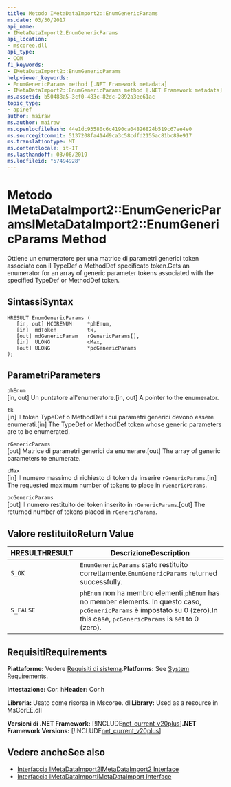 ```yaml
---
title: Metodo IMetaDataImport2::EnumGenericParams
ms.date: 03/30/2017
api_name:
- IMetaDataImport2.EnumGenericParams
api_location:
- mscoree.dll
api_type:
- COM
f1_keywords:
- IMetaDataImport2::EnumGenericParams
helpviewer_keywords:
- EnumGenericParams method [.NET Framework metadata]
- IMetaDataImport2::EnumGenericParams method [.NET Framework metadata]
ms.assetid: b50488a5-3cf0-483c-82dc-2892a3ec61ac
topic_type:
- apiref
author: mairaw
ms.author: mairaw
ms.openlocfilehash: 44e1dc93580c6c4190ca04826824b519c67ee4e0
ms.sourcegitcommit: 5137208fa414d9ca3c58cdfd2155ac81bc89e917
ms.translationtype: MT
ms.contentlocale: it-IT
ms.lasthandoff: 03/06/2019
ms.locfileid: "57494928"
---
```

# <a name="imetadataimport2enumgenericparams-method"></a><span data-ttu-id="2316c-102">Metodo IMetaDataImport2::EnumGenericParams</span><span class="sxs-lookup"><span data-stu-id="2316c-102">IMetaDataImport2::EnumGenericParams Method</span></span>
<span data-ttu-id="2316c-103">Ottiene un enumeratore per una matrice di parametri generici token associato con il TypeDef o MethodDef specificato token.</span><span class="sxs-lookup"><span data-stu-id="2316c-103">Gets an enumerator for an array of generic parameter tokens associated with the specified TypeDef or MethodDef token.</span></span>  
  
## <a name="syntax"></a><span data-ttu-id="2316c-104">Sintassi</span><span class="sxs-lookup"><span data-stu-id="2316c-104">Syntax</span></span>  
  
```  
HRESULT EnumGenericParams (  
   [in, out] HCORENUM     *phEnum,   
   [in]  mdToken          tk,  
   [out] mdGenericParam   rGenericParams[],   
   [in]  ULONG            cMax,   
   [out] ULONG            *pcGenericParams  
);  
```  
  
## <a name="parameters"></a><span data-ttu-id="2316c-105">Parametri</span><span class="sxs-lookup"><span data-stu-id="2316c-105">Parameters</span></span>  
 `phEnum`  
 <span data-ttu-id="2316c-106">[in, out] Un puntatore all'enumeratore.</span><span class="sxs-lookup"><span data-stu-id="2316c-106">[in, out] A pointer to the enumerator.</span></span>  
  
 `tk`  
 <span data-ttu-id="2316c-107">[in] Il token TypeDef o MethodDef i cui parametri generici devono essere enumerati.</span><span class="sxs-lookup"><span data-stu-id="2316c-107">[in] The TypeDef or MethodDef token whose generic parameters are to be enumerated.</span></span>  
  
 `rGenericParams`  
 <span data-ttu-id="2316c-108">[out] Matrice di parametri generici da enumerare.</span><span class="sxs-lookup"><span data-stu-id="2316c-108">[out] The array of generic parameters to enumerate.</span></span>  
  
 `cMax`  
 <span data-ttu-id="2316c-109">[in] Il numero massimo di richiesto di token da inserire `rGenericParams`.</span><span class="sxs-lookup"><span data-stu-id="2316c-109">[in] The requested maximum number of tokens to place in `rGenericParams`.</span></span>  
  
 `pcGenericParams`  
 <span data-ttu-id="2316c-110">[out] Il numero restituito dei token inserito in `rGenericParams`.</span><span class="sxs-lookup"><span data-stu-id="2316c-110">[out] The returned number of tokens placed in `rGenericParams`.</span></span>  
  
## <a name="return-value"></a><span data-ttu-id="2316c-111">Valore restituito</span><span class="sxs-lookup"><span data-stu-id="2316c-111">Return Value</span></span>  
  
|<span data-ttu-id="2316c-112">HRESULT</span><span class="sxs-lookup"><span data-stu-id="2316c-112">HRESULT</span></span>|<span data-ttu-id="2316c-113">Descrizione</span><span class="sxs-lookup"><span data-stu-id="2316c-113">Description</span></span>|  
|-------------|-----------------|  
|`S_OK`|<span data-ttu-id="2316c-114">`EnumGenericParams` stato restituito correttamente.</span><span class="sxs-lookup"><span data-stu-id="2316c-114">`EnumGenericParams` returned successfully.</span></span>|  
|`S_FALSE`|<span data-ttu-id="2316c-115">`phEnum` non ha membro elementi.</span><span class="sxs-lookup"><span data-stu-id="2316c-115">`phEnum` has no member elements.</span></span> <span data-ttu-id="2316c-116">In questo caso, `pcGenericParams` è impostato su 0 (zero).</span><span class="sxs-lookup"><span data-stu-id="2316c-116">In this case, `pcGenericParams` is set to 0 (zero).</span></span>|  
  
## <a name="requirements"></a><span data-ttu-id="2316c-117">Requisiti</span><span class="sxs-lookup"><span data-stu-id="2316c-117">Requirements</span></span>  
 <span data-ttu-id="2316c-118">**Piattaforme:** Vedere [Requisiti di sistema](../../../../docs/framework/get-started/system-requirements.md).</span><span class="sxs-lookup"><span data-stu-id="2316c-118">**Platforms:** See [System Requirements](../../../../docs/framework/get-started/system-requirements.md).</span></span>  
  
 <span data-ttu-id="2316c-119">**Intestazione:** Cor. h</span><span class="sxs-lookup"><span data-stu-id="2316c-119">**Header:** Cor.h</span></span>  
  
 <span data-ttu-id="2316c-120">**Libreria:** Usato come risorsa in Mscoree. dll</span><span class="sxs-lookup"><span data-stu-id="2316c-120">**Library:** Used as a resource in MsCorEE.dll</span></span>  
  
 <span data-ttu-id="2316c-121">**Versioni di .NET Framework:** [!INCLUDE[net_current_v20plus](../../../../includes/net-current-v20plus-md.md)]</span><span class="sxs-lookup"><span data-stu-id="2316c-121">**.NET Framework Versions:** [!INCLUDE[net_current_v20plus](../../../../includes/net-current-v20plus-md.md)]</span></span>  
  
## <a name="see-also"></a><span data-ttu-id="2316c-122">Vedere anche</span><span class="sxs-lookup"><span data-stu-id="2316c-122">See also</span></span>
- [<span data-ttu-id="2316c-123">Interfaccia IMetaDataImport2</span><span class="sxs-lookup"><span data-stu-id="2316c-123">IMetaDataImport2 Interface</span></span>](../../../../docs/framework/unmanaged-api/metadata/imetadataimport2-interface.md)
- [<span data-ttu-id="2316c-124">Interfaccia IMetaDataImport</span><span class="sxs-lookup"><span data-stu-id="2316c-124">IMetaDataImport Interface</span></span>](../../../../docs/framework/unmanaged-api/metadata/imetadataimport-interface.md)
